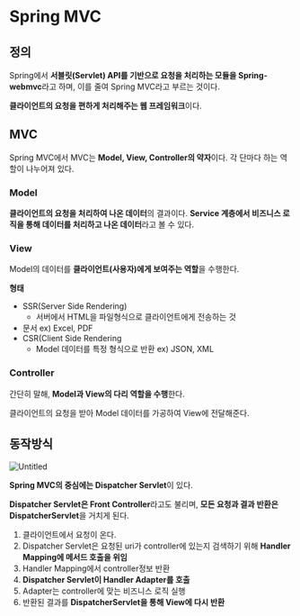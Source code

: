 # Spring MVC

## 정의

Spring에서 **서블릿(Servlet) API를 기반으로 요청을 처리하는 모듈을 Spring-webmvc**라고 하며,
이를 줄여 Spring MVC라고 부르는 것이다.

**클라이언트의 요청을 편하게 처리해주는 웹 프레임워크**이다.

## MVC

Spring MVC에서 MVC는 **Model, View, Controller의 약자**이다. 각 단마다 하는 역할이 나누어져 있다.

### Model

**클라이언트의 요청을 처리하여 나온 데이터**의 결과이다.
**Service 계층에서 비즈니스 로직을 통해 데이터를 처리하고 나온 데이터**라고 볼 수 있다.

### View

Model의 데이터를 **클라이언트(사용자)에게 보여주는 역할**을 수행한다.

**형태**

- SSR(Server Side Rendering)
    - 서버에서 HTML을 파일형식으로 클라이언트에게 전송하는 것
- 문서 ex) Excel, PDF
- CSR(Client Side Rendering
    - Model 데이터를 특정 형식으로 반환 ex) JSON, XML

### Controller

간단히 말해, **Model과 View의 다리 역할을 수행**한다.

클라이언트의 요청을 받아 Model 데이터를 가공하여 View에 전달해준다.

## 동작방식

![Untitled](Spring%20MVC%205f63e86e55e74f84bf293af8a12dbee0/Untitled.png)

**Spring MVC의 중심에는 Dispatcher Servlet**이 있다.

**Dispatcher Servlet은 Front Controller**라고도 불리며,
**모든 요청과 결과 반환은 DispatcherServlet**을 거치게 된다.

1. 클라이언트에서 요청이 온다.
2. Dispatcher Servlet은 요청된 uri가 controller에 있는지 검색하기 위해 **Handler Mapping에 메서드 호출을 위임**
3. Handler Mapping에서 controller정보 반환
4. **Dispatcher Servlet이 Handler Adapter를 호출**
5. Adapter는 controller에 맞는 비즈니스 로직 실행 
6. 반환된 결과를 **DispatcherServlet을 통해 View에 다시 반환**